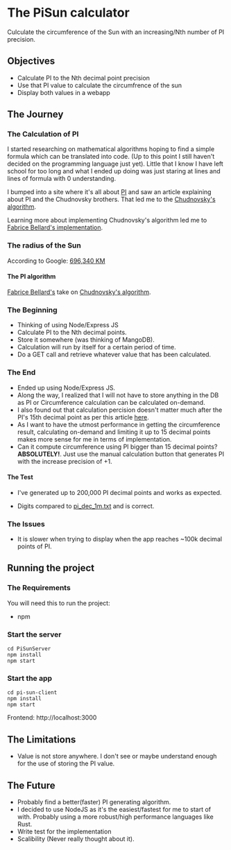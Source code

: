 # The PiSun calculator

Culculate the circumference of the Sun with an increasing/Nth number of PI precision.

## Objectives

* Calculate PI to the Nth decimal point precision
* Use that PI value to calculate the circumfrence of the sun
* Display both values in a webapp

## The Journey

### The Calculation of PI

I started researching on mathematical algorithms hoping to find a simple formula which can be translated into code. (Up to this point I still haven't decided on the programming language just yet). Little that I know I have left school for too long and what I ended up doing was just staring at lines and lines of formula with 0 understanding.

I bumped into a site where it's all about [PI](https://www.piday.org/learn-about-pi/) and saw an article explaining about PI and the Chudnovsky brothers. That led me to the [Chudnovsky's algorithm](https://en.wikipedia.org/wiki/Chudnovsky_algorithm).

Learning more about implementing Chudnovsky's algorithm led me to [Fabrice Bellard's implementation](https://bellard.org/quickjs/pi.html). 

### The radius of the Sun

According to Google: [696,340 KM](https://www.google.com/search?q=sun+radius&oq=sun+radius&aqs=chrome..69i57j0l7.1465j1j7&sourceid=chrome&ie=UTF-8)

#### The PI algorithm

[Fabrice Bellard's](https://bellard.org/quickjs/pi.html) take on [Chudnovsky's algorithm](https://en.wikipedia.org/wiki/Chudnovsky_algorithm).

### The Beginning

* Thinking of using Node/Express JS
* Calculate PI to the Nth decimal points.
* Store it somewhere (was thinking of MangoDB).
* Calculation will run by itself for a certain period of time.
* Do a GET call and retrieve whatever value that has been calculated.

### The End

* Ended up using Node/Express JS.
* Along the way, I realized that I will not have to store anything in the DB as PI or Circumference calculation can be calculated on-demand.
* I also found out that calculation percision doesn't matter much after the PI's 15th decimal point as per this article [here](https://www.jpl.nasa.gov/edu/news/2016/3/16/how-many-decimals-of-pi-do-we-really-need/).
* As I want to have the utmost performance in getting the circumference result, calculating on-demand and limiting it up to 15 decimal points makes more sense for me in terms of implementation.
* Can it compute circumference using PI bigger than 15 decimal points? **ABSOLUTELY!**. Just use the manual calculation button that generates PI with the increase precision of +1.

#### The Test

* I've generated up to 200,000 PI decimal points and works as expected. 

* Digits compared to [pi_dec_1m.txt](https://pi2e.ch/blog/2017/03/10/pi-digits-download/) and is correct.

### The Issues

* It is slower when trying to display when the app reaches ~100k decimal points of PI.

## Running the project

### The Requirements

You will need this to run the project:
* npm

### Start the server

```
cd PiSunServer
npm install
npm start
```

### Start the app

```
cd pi-sun-client
npm install
npm start
```

Frontend: http://localhost:3000

## The Limitations

* Value is not store anywhere. I don't see or maybe understand enough for the use of storing the PI value.

## The Future

* Probably find a better(faster) PI generating algorithm.
* I decided to use NodeJS as it's the easiest/fastest for me to start of with. Probably using a more robust/high performance languages like Rust.
* Write test for the implementation
* Scalibility (Never really thought about it).

